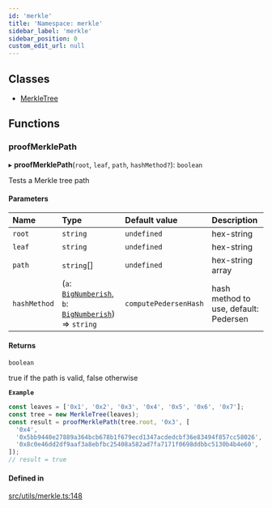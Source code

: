 ```yaml
---
id: 'merkle'
title: 'Namespace: merkle'
sidebar_label: 'merkle'
sidebar_position: 0
custom_edit_url: null
---
```


## Classes

- [MerkleTree](../classes/merkle.MerkleTree.md)

## Functions

### proofMerklePath

▸ **proofMerklePath**(`root`, `leaf`, `path`, `hashMethod?`): `boolean`

Tests a Merkle tree path

#### Parameters

| Name         | Type                                                                                                     | Default value         | Description                           |
| :----------- | :------------------------------------------------------------------------------------------------------- | :-------------------- | :------------------------------------ |
| `root`       | `string`                                                                                                 | `undefined`           | hex-string                            |
| `leaf`       | `string`                                                                                                 | `undefined`           | hex-string                            |
| `path`       | `string`[]                                                                                               | `undefined`           | hex-string array                      |
| `hashMethod` | (`a`: [`BigNumberish`](types.md#bignumberish), `b`: [`BigNumberish`](types.md#bignumberish)) => `string` | `computePedersenHash` | hash method to use, default: Pedersen |

#### Returns

`boolean`

true if the path is valid, false otherwise

**`Example`**

```typescript
const leaves = ['0x1', '0x2', '0x3', '0x4', '0x5', '0x6', '0x7'];
const tree = new MerkleTree(leaves);
const result = proofMerklePath(tree.root, '0x3', [
  '0x4',
  '0x5bb9440e27889a364bcb678b1f679ecd1347acdedcbf36e83494f857cc58026',
  '0x8c0e46dd2df9aaf3a8ebfbc25408a582ad7fa7171f0698ddbbc5130b4b4e60',
]);
// result = true
```

#### Defined in

[src/utils/merkle.ts:148](https://github.com/starknet-io/starknet.js/blob/v7.6.2/src/utils/merkle.ts#L148)
